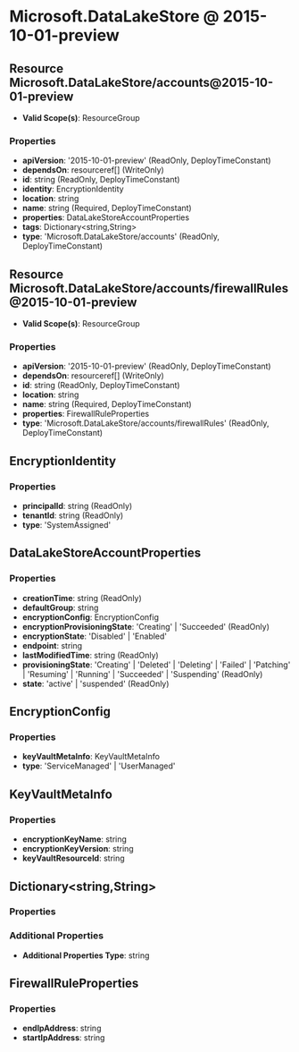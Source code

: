 # Microsoft.DataLakeStore @ 2015-10-01-preview

## Resource Microsoft.DataLakeStore/accounts@2015-10-01-preview
* **Valid Scope(s)**: ResourceGroup
### Properties
* **apiVersion**: '2015-10-01-preview' (ReadOnly, DeployTimeConstant)
* **dependsOn**: resourceref[] (WriteOnly)
* **id**: string (ReadOnly, DeployTimeConstant)
* **identity**: EncryptionIdentity
* **location**: string
* **name**: string (Required, DeployTimeConstant)
* **properties**: DataLakeStoreAccountProperties
* **tags**: Dictionary<string,String>
* **type**: 'Microsoft.DataLakeStore/accounts' (ReadOnly, DeployTimeConstant)

## Resource Microsoft.DataLakeStore/accounts/firewallRules@2015-10-01-preview
* **Valid Scope(s)**: ResourceGroup
### Properties
* **apiVersion**: '2015-10-01-preview' (ReadOnly, DeployTimeConstant)
* **dependsOn**: resourceref[] (WriteOnly)
* **id**: string (ReadOnly, DeployTimeConstant)
* **location**: string
* **name**: string (Required, DeployTimeConstant)
* **properties**: FirewallRuleProperties
* **type**: 'Microsoft.DataLakeStore/accounts/firewallRules' (ReadOnly, DeployTimeConstant)

## EncryptionIdentity
### Properties
* **principalId**: string (ReadOnly)
* **tenantId**: string (ReadOnly)
* **type**: 'SystemAssigned'

## DataLakeStoreAccountProperties
### Properties
* **creationTime**: string (ReadOnly)
* **defaultGroup**: string
* **encryptionConfig**: EncryptionConfig
* **encryptionProvisioningState**: 'Creating' | 'Succeeded' (ReadOnly)
* **encryptionState**: 'Disabled' | 'Enabled'
* **endpoint**: string
* **lastModifiedTime**: string (ReadOnly)
* **provisioningState**: 'Creating' | 'Deleted' | 'Deleting' | 'Failed' | 'Patching' | 'Resuming' | 'Running' | 'Succeeded' | 'Suspending' (ReadOnly)
* **state**: 'active' | 'suspended' (ReadOnly)

## EncryptionConfig
### Properties
* **keyVaultMetaInfo**: KeyVaultMetaInfo
* **type**: 'ServiceManaged' | 'UserManaged'

## KeyVaultMetaInfo
### Properties
* **encryptionKeyName**: string
* **encryptionKeyVersion**: string
* **keyVaultResourceId**: string

## Dictionary<string,String>
### Properties
### Additional Properties
* **Additional Properties Type**: string

## FirewallRuleProperties
### Properties
* **endIpAddress**: string
* **startIpAddress**: string

